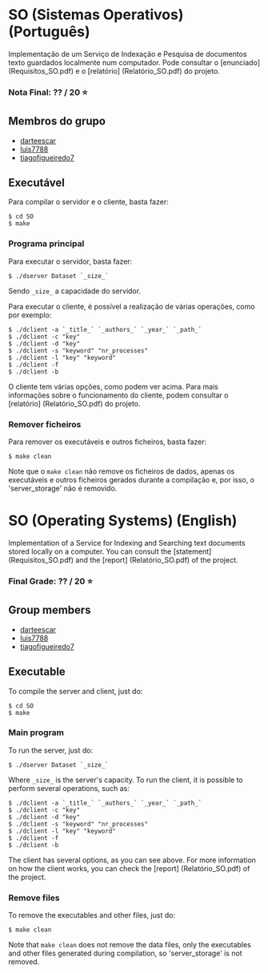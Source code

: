 # SO (Sistemas Operativos) (Português)
Implementação de um Serviço de Indexação e Pesquisa de documentos texto guardados localmente num computador. Pode consultar o [enunciado] (Requisitos_SO.pdf) e o [relatório] (Relatório_SO.pdf) do projeto.

### Nota Final: ?? / 20 ⭐️

## Membros do grupo

* [darteescar](https://github.com/darteescar)
* [luis7788](https://github.com/luis7788)
* [tiagofigueiredo7](https://github.com/tiagofigueiredo7)

## Executável

Para compilar o servidor e o cliente, basta fazer:

```console
$ cd SO
$ make
```

### Programa principal

Para executar o servidor, basta fazer:

```console
$ ./dserver Dataset `_size_`
```   
Sendo `_size_` a capacidade do servidor.

Para executar o cliente, é possível a realização de várias operações, como por exemplo:

```console
$ ./dclient -a `_title_` `_authors_` `_year_` `_path_`
$ ./dclient -c "key"
$ ./dclient -d "key"
$ ./dclient -s "keyword" "nr_processes"
$ ./dclient -l "key" "keyword"
$ ./dclient -f 
$ ./dclient -b
```

O cliente tem várias opções, como podem ver acima. Para mais informações sobre o funcionamento do cliente, podem consultar o [relatório] (Relatório_SO.pdf) do projeto.

### Remover ficheiros
Para remover os executáveis e outros ficheiros, basta fazer:

```console
$ make clean
```
Note que o `make clean` não remove os ficheiros de dados, apenas os executáveis e outros ficheiros gerados durante a compilação e, por isso, o 'server_storage' não é removido.

# SO (Operating Systems) (English)
Implementation of a Service for Indexing and Searching text documents stored locally on a computer. You can consult the [statement] (Requisitos_SO.pdf) and the [report] (Relatório_SO.pdf) of the project.

### Final Grade: ?? / 20 ⭐️

## Group members

* [darteescar](https://github.com/darteescar)
* [luis7788](https://github.com/luis7788)
* [tiagofigueiredo7](https://github.com/tiagofigueiredo7)

## Executable
To compile the server and client, just do:

```console
$ cd SO
$ make
```
### Main program
To run the server, just do:

```console
$ ./dserver Dataset `_size_`
```   
Where `_size_` is the server's capacity.
To run the client, it is possible to perform several operations, such as:

```console
$ ./dclient -a `_title_` `_authors_` `_year_` `_path_`
$ ./dclient -c "key"
$ ./dclient -d "key"
$ ./dclient -s "keyword" "nr_processes"
$ ./dclient -l "key" "keyword"
$ ./dclient -f 
$ ./dclient -b
```
The client has several options, as you can see above. For more information on how the client works, you can check the [report] (Relatório_SO.pdf) of the project.
### Remove files
To remove the executables and other files, just do:

```console
$ make clean
```
Note that `make clean` does not remove the data files, only the executables and other files generated during compilation, so 'server_storage' is not removed.